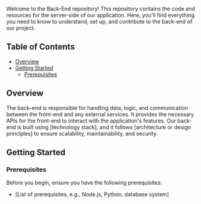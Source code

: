 

Welcome to the Back-End repository! This repository contains the code and resources for the server-side of our application. Here, you'll find everything you need to know to understand, set up, and contribute to the back-end of our project.

## Table of Contents

- [Overview](#overview)
- [Getting Started](#getting-started)
  - [Prerequisites](#prerequisites)

## Overview

The back-end is responsible for handling data, logic, and communication between the front-end and any external services. It provides the necessary APIs for the front-end to interact with the application's features. Our back-end is built using [technology stack], and it follows [architecture or design principles] to ensure scalability, maintainability, and security.

## Getting Started

### Prerequisites

Before you begin, ensure you have the following prerequisites:

- [List of prerequisites, e.g., Node.js, Python, database system]

